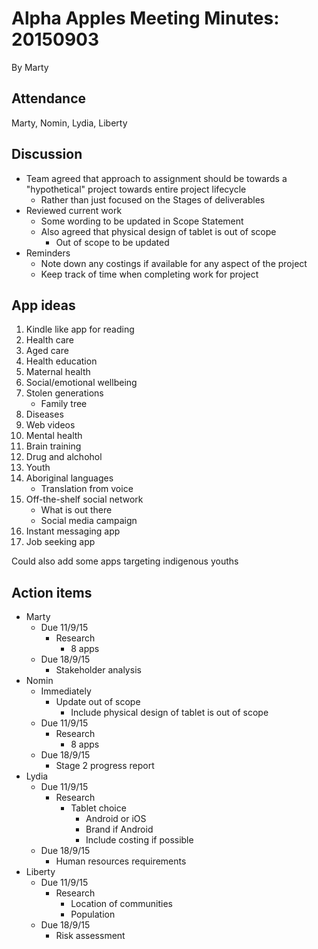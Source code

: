 # Alpha Apples Meeting Minutes: 20150903

By Marty

## Attendance

Marty, Nomin, Lydia, Liberty

## Discussion

- Team agreed that approach to assignment should be towards a "hypothetical" project towards entire project lifecycle
	- Rather than just focused on the Stages of deliverables
- Reviewed current work
	- Some wording to be updated in Scope Statement
	- Also agreed that physical design of tablet is out of scope
		- Out of scope to be updated
- Reminders
	- Note down any costings if available for any aspect of the project
	- Keep track of time when completing work for project

## App ideas

1. Kindle like app for reading
2. Health care
3. Aged care
4. Health education
5. Maternal health
6. Social/emotional wellbeing
7. Stolen generations
	- Family tree
8. Diseases
9. Web videos
10. Mental health
11. Brain training
12. Drug and alchohol
13. Youth
14. Aboriginal languages
	- Translation from voice
15. Off-the-shelf social network
	- What is out there
	- Social media campaign
16. Instant messaging app
17. Job seeking app

Could also add some apps targeting indigenous youths

## Action items

- Marty
	- Due 11/9/15
		- Research
			- 8 apps
	- Due 18/9/15
		- Stakeholder analysis
- Nomin
	- Immediately
		- Update out of scope
			- Include physical design of tablet is out of scope
	- Due 11/9/15
		- Research
			- 8 apps
	- Due 18/9/15
		- Stage 2 progress report
- Lydia
	- Due 11/9/15
		- Research
			- Tablet choice
				- Android or iOS
				- Brand if Android
				- Include costing if possible
	- Due 18/9/15
		- Human resources requirements
- Liberty
	- Due 11/9/15
		- Research
			- Location of communities
			- Population
	- Due 18/9/15
		- Risk assessment
